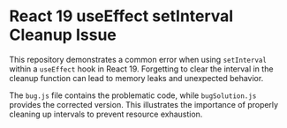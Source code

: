 # React 19 useEffect setInterval Cleanup Issue

This repository demonstrates a common error when using `setInterval` within a `useEffect` hook in React 19. Forgetting to clear the interval in the cleanup function can lead to memory leaks and unexpected behavior.

The `bug.js` file contains the problematic code, while `bugSolution.js` provides the corrected version.  This illustrates the importance of properly cleaning up intervals to prevent resource exhaustion.